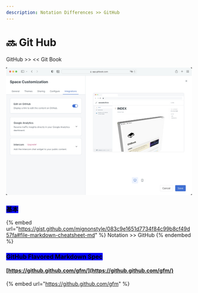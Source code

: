 ```yaml
---
description: Notation Differences >> GitHub
---
```


# 🔜 Git Hub

GitHub >> << Git Book

![Edit on GitHub](.gitbook/assets/editongithub.jpg)

### <mark style="background-color:blue;">基本</mark>

{% embed url="https://gist.github.com/mignonstyle/083c9e1651d7734f84c99b8cf49d57fa#file-markdown-cheatsheet-md" %}
Notation >> GitHub
{% endembed %}

### <mark style="background-color:blue;">GitHub Flavored Markdown Spec</mark>

#### [https://github.github.com/gfm/](https://github.github.com/gfm/)

{% embed url="https://github.github.com/gfm" %}

